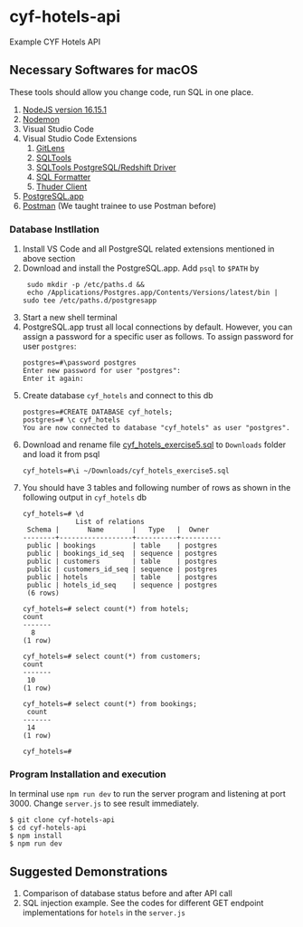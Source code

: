 # cyf-hotels-api
Example CYF Hotels API

## Necessary Softwares for macOS
These tools should allow you change code, run SQL in one place. 
1. [NodeJS version 16.15.1](https://nodejs.org/en/)
2. [Nodemon](https://www.npmjs.com/package//nodemon) 
3. Visual Studio Code
4. Visual Studio Code Extensions
   1. [GitLens](https://marketplace.visualstudio.com/items?itemName=eamodio.gitlens)
   2. [SQLTools](https://vscode-sqltools.mteixeira.dev)
   3. [SQLTools PostgreSQL/Redshift Driver](https://marketplace.visualstudio.com/items?itemName=mtxr.sqltools-driver-pg)
   4. [SQL Formatter](https://marketplace.visualstudio.com/publishers/adpyke)
   5. [Thuder Client](https://marketplace.visualstudio.com/items?itemName=rangav.vscode-thunder-client)
5. [PostgreSQL.app](https://github.com/PostgresApp/PostgresApp/releases/download/v2.5.7/Postgres-2.5.7-14.dmg)
6. [Postman](https://www.postman.com/) (We taught trainee to use Postman before)

### Database Instllation
1. Install VS Code and all PostgreSQL related extensions mentioned in above section
2. Download and install the PostgreSQL.app. Add `psql` to `$PATH` by
   ```
    sudo mkdir -p /etc/paths.d &&
    echo /Applications/Postgres.app/Contents/Versions/latest/bin | sudo tee /etc/paths.d/postgresapp
   ```  
3. Start a new shell terminal
4. PostgreSQL.app trust all local connections by default. However, you can assign a password for a specific user as follows. To assign password for user `postgres`:
   ```
   postgres=#\password postgres
   Enter new password for user "postgres": 
   Enter it again:
   ```
5. Create database `cyf_hotels` and connect to this db
   ```
   postgres=#CREATE DATABASE cyf_hotels;
   postgres=# \c cyf_hotels
   You are now connected to database "cyf_hotels" as user "postgres".
   ```
6. Download and rename file [cyf_hotels_exercise5.sql](https://syllabus.codeyourfuture.io/assets/files/cyf_hotels_exercise5-88cc17362572ef85a70785dc2ceb21e9.sql) to `Downloads` folder and load it from psql
   ```
   cyf_hotels=#\i ~/Downloads/cyf_hotels_exercise5.sql
   ```
7. You should have 3 tables and following number of rows as shown in the following output in `cyf_hotels` db
   ```
   cyf_hotels=# \d
                List of relations
    Schema |       Name       |   Type   |  Owner
   --------+------------------+----------+----------
    public | bookings         | table    | postgres
    public | bookings_id_seq  | sequence | postgres
    public | customers        | table    | postgres
    public | customers_id_seq | sequence | postgres
    public | hotels           | table    | postgres
    public | hotels_id_seq    | sequence | postgres
    (6 rows)

   cyf_hotels=# select count(*) from hotels;
   count
   -------
     8
   (1 row)

   cyf_hotels=# select count(*) from customers;
   count
   -------
    10
   (1 row)

   cyf_hotels=# select count(*) from bookings;
    count
   -------
    14
   (1 row)

   cyf_hotels=#
   ```
### Program Installation and execution
In terminal use `npm run dev` to run the server program and listening at port 3000. Change `server.js` to see result immediately.
```
$ git clone cyf-hotels-api
$ cd cyf-hotels-api
$ npm install
$ npm run dev
```

## Suggested Demonstrations
1. Comparison of database status before and after API call
2. SQL injection example. See the codes for different GET endpoint implementations for `hotels` in the `server.js` 



